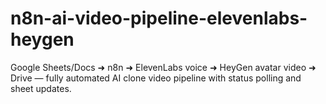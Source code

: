 # n8n-ai-video-pipeline-elevenlabs-heygen
Google Sheets/Docs ➜ n8n ➜ ElevenLabs voice ➜ HeyGen avatar video ➜ Drive — fully automated AI clone video pipeline with status polling and sheet updates.
